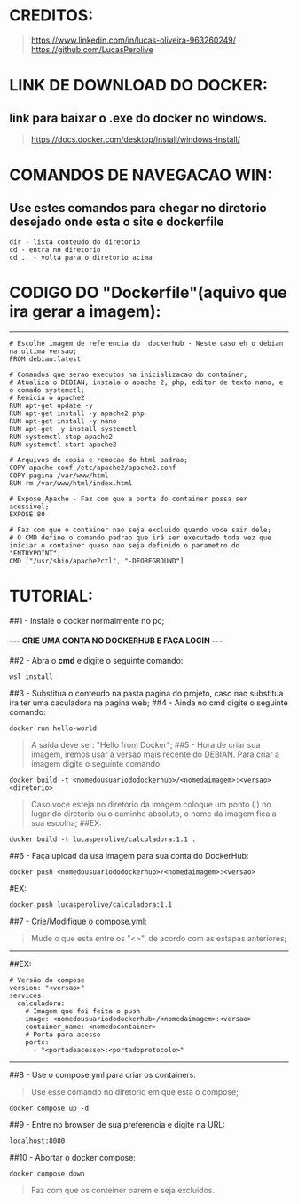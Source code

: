 # CREDITOS:
> https://www.linkedin.com/in/lucas-oliveira-963260249/ <br>
> https://github.com/LucasPerolive


# LINK DE DOWNLOAD DO DOCKER:
## link para baixar o .exe do docker no windows.
> https://docs.docker.com/desktop/install/windows-install/



# COMANDOS DE NAVEGACAO WIN:
## Use estes comandos para chegar no diretorio desejado onde esta o site e dockerfile

```
dir - lista conteudo do diretorio
cd - entra no diretorio
cd .. - volta para o diretorio acima
```


# CODIGO DO "Dockerfile"(aquivo que ira gerar a imagem):
<hr>

```
# Escolhe imagem de referencia do  dockerhub - Neste caso eh o debian na ultima versao;
FROM debian:latest

# Comandos que serao executos na inicializacao do container;
# Atualiza o DEBIAN, instala o apache 2, php, editor de texto nano, e o comado systemctl;
# Renicia o apache2
RUN apt-get update -y
RUN apt-get install -y apache2 php
RUN apt-get install -y nano
RUN apt-get -y install systemctl
RUN systemctl stop apache2
RUN systemctl start apache2

# Arquivos de copia e remocao do html padrao;
COPY apache-conf /etc/apache2/apache2.conf
COPY pagina /var/www/html
RUN rm /var/www/html/index.html

# Expose Apache - Faz com que a porta do container possa ser acessivel;
EXPOSE 80

# Faz com que o container nao seja excluido quando voce sair dele;
# O CMD define o comando padrao que irá ser executado toda vez que iniciar o container quaso nao seja definido o parametro do "ENTRYPOINT";
CMD ["/usr/sbin/apache2ctl", "-DFOREGROUND"]
```

# TUTORIAL:

##1 - Instale o docker normalmente no pc;
#### --- CRIE UMA CONTA NO DOCKERHUB E FAÇA LOGIN --- 
##2 - Abra o <b>cmd</b> e digite o seguinte comando: 
```
wsl install
```

##3 - Substitua o conteudo na pasta pagina do projeto, caso nao substitua ira ter uma caculadora na pagina web;
##4 - Ainda no cmd digite o seguinte comando:
```
docker run hello-world
```

>A saída deve ser: "Hello from Docker";
##5 - Hora de criar sua imagem, iremos usar a versao mais recente do DEBIAN. Para criar a imagem digite o seguinte comando:
```
docker build -t <nomedousuariododockerhub>/<nomedaimagem>:<versao> <diretorio>
```

>Caso voce esteja no diretorio da imagem coloque um ponto (.) no lugar do diretorio ou o caminho absoluto, o nome da imagem fica a sua escolha;
##EX: 
```
docker build -t lucasperolive/calculadora:1.1 .
```

##6 - Faça upload da usa imagem para sua conta do DockerHub:
```
docker push <nomedousuariododockerhub>/<nomedaimagem>:<versao>
```

#EX:

```
docker push lucasperolive/calculadora:1.1
```

##7 - Crie/Modifique o compose.yml:
> Mude o que esta entre os "<>", de acordo com as estapas anteriores;
<hr>
##EX:

```
# Versão do compose
version: "<versao>"
services:
  calculadora:
    # Imagem que foi feita o push
    image: <nomedousuariododockerhub>/<nomedaimagem>:<versao>
    container_name: <nomedocontainer>
    # Porta para acesso
    ports:
      - "<portadeacesso>:<portadoprotocolo>"
```

<hr>

##8 - Use o compose.yml para criar os containers:
> Use esse comando no diretorio em que esta o compose;

```
docker compose up -d
```

##9 - Entre no browser de sua preferencia e digite na URL:
```
localhost:8080
```

##10 - Abortar o docker compose:
```
docker compose down
```
> Faz com que os conteiner parem e seja excluidos.
